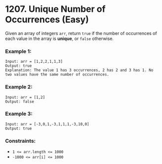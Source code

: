 # 1207. Unique Number of Occurrences (Easy)

Given an array of integers `arr`, return `true` if the number of occurrences of each value in the array is **unique**, or `false` otherwise.

### Example 1:

```
Input: arr = [1,2,2,1,1,3]
Output: true
Explanation: The value 1 has 3 occurrences, 2 has 2 and 3 has 1. No two values have the same number of occurrences.
```

### Example 2:

```
Input: arr = [1,2]
Output: false
```

### Example 3:

```
Input: arr = [-3,0,1,-3,1,1,1,-3,10,0]
Output: true
```

### Constraints:

- `1 <= arr.length <= 1000`
- `-1000 <= arr[i] <= 1000`
